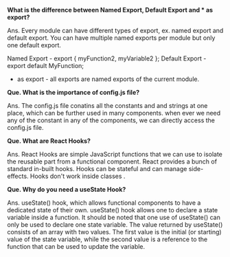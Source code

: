 **What is the difference between Named Export, Default Export and * as export?**

Ans. Every module can have  different types of export, ex. named export and default export. 
You can have multiple named exports per module but only one default export.

Named Export - export { myFunction2, myVariable2 };
Default Export - export default MyFunction;
* as export - all exports are named exports of the current module.



**Que. What is the importance of config.js file?**

Ans. The config.js file conatins all the constants and and strings at one place, which can be further used in many components. when ever we need any of the constant in any of the components, we can directly access the config.js file.   


**Que. What are React Hooks?**

Ans. React Hooks are simple JavaScript functions that we can use to isolate the reusable part from a functional component. React provides a bunch of standard in-built hooks.
 Hooks can be stateful and can manage side-effects.
 Hooks don't work inside classes .



**Que. Why do you need a useState Hook?**

Ans. useState() hook, which allows functional components to have a dedicated state of their own.
useState() hook allows one to declare a state variable inside a function. It should be noted that one use of useState() can only be used to declare one state variable.
 The value returned by useState() consists of an array with two values. The first value is the initial (or starting) value of the state variable, while the second value is a reference to the function that can be used to update the variable.